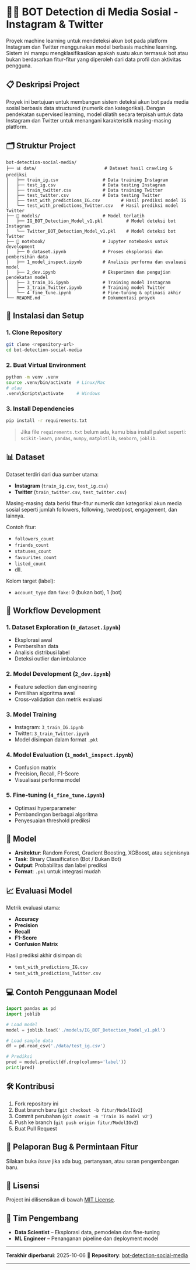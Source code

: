 # 🕵️‍♂️ BOT Detection di Media Sosial - Instagram & Twitter

Proyek machine learning untuk mendeteksi akun bot pada platform Instagram dan Twitter menggunakan model berbasis machine learning. Sistem ini mampu mengklasifikasikan apakah suatu akun termasuk bot atau bukan berdasarkan fitur-fitur yang diperoleh dari data profil dan aktivitas pengguna.

## 📋 Deskripsi Project

Proyek ini bertujuan untuk membangun sistem deteksi akun bot pada media sosial berbasis data structured (numerik dan kategorikal). Dengan pendekatan supervised learning, model dilatih secara terpisah untuk data Instagram dan Twitter untuk menangani karakteristik masing-masing platform.

## 🗂️ Struktur Project

```
bot-detection-social-media/
├── 📊 data/                          # Dataset hasil crawling & prediksi
│   ├── train_ig.csv                 # Data training Instagram
│   ├── test_ig.csv                  # Data testing Instagram
│   ├── train_twitter.csv            # Data training Twitter
│   ├── test_twitter.csv             # Data testing Twitter
│   ├── test_with_predictions_IG.csv        # Hasil prediksi model IG
│   └── test_with_predictions_Twitter.csv   # Hasil prediksi model Twitter
├── 🤖 models/                        # Model terlatih
│   ├── IG_BOT_Detection_Model_v1.pkl         # Model deteksi bot Instagram
│   └── Twitter_BOT_Detection_Model_v1.pkl    # Model deteksi bot Twitter
├── 📓 notebook/                      # Jupyter notebooks untuk development
│   ├── 0_dataset.ipynb              # Proses eksplorasi dan pembersihan data
│   ├── 1_model_inspect.ipynb        # Analisis performa dan evaluasi model
│   ├── 2_dev.ipynb                  # Eksperimen dan pengujian pendekatan model
│   ├── 3_train_IG.ipynb             # Training model Instagram
│   ├── 3_train_Twitter.ipynb        # Training model Twitter
│   └── 4_fine_tune.ipynb            # Fine-tuning & optimasi akhir
└── README.md                        # Dokumentasi proyek
```

## 🚀 Instalasi dan Setup

### 1. Clone Repository

```bash
git clone <repository-url>
cd bot-detection-social-media
```

### 2. Buat Virtual Environment

```bash
python -m venv .venv
source .venv/bin/activate  # Linux/Mac
# atau
.venv\Scripts\activate     # Windows
```

### 3. Install Dependencies

```bash
pip install -r requirements.txt
```

> Jika file `requirements.txt` belum ada, kamu bisa install paket seperti: `scikit-learn`, `pandas`, `numpy`, `matplotlib`, `seaborn`, `joblib`.

## 📊 Dataset

Dataset terdiri dari dua sumber utama:

* **Instagram** (`train_ig.csv`, `test_ig.csv`)
* **Twitter** (`train_twitter.csv`, `test_twitter.csv`)

Masing-masing data berisi fitur-fitur numerik dan kategorikal akun media sosial seperti jumlah followers, following, tweet/post, engagement, dan lainnya.

Contoh fitur:

* `followers_count`
* `friends_count`
* `statuses_count`
* `favourites_count`
* `listed_count`
* dll.

Kolom target (label):

* `account_type` dan `fake`: 0 (bukan bot), 1 (bot)

## 🔬 Workflow Development

### 1. Dataset Exploration (`0_dataset.ipynb`)

* Eksplorasi awal
* Pembersihan data
* Analisis distribusi label
* Deteksi outlier dan imbalance

### 2. Model Development (`2_dev.ipynb`)

* Feature selection dan engineering
* Pemilihan algoritma awal
* Cross-validation dan metrik evaluasi

### 3. Model Training

* Instagram: `3_train_IG.ipynb`
* Twitter: `3_train_Twitter.ipynb`
* Model disimpan dalam format `.pkl`

### 4. Model Evaluation (`1_model_inspect.ipynb`)

* Confusion matrix
* Precision, Recall, F1-Score
* Visualisasi performa model

### 5. Fine-tuning (`4_fine_tune.ipynb`)

* Optimasi hyperparameter
* Pembandingan berbagai algoritma
* Penyesuaian threshold prediksi

## 🤖 Model

* **Arsitektur**: Random Forest, Gradient Boosting, XGBoost, atau sejenisnya
* **Task**: Binary Classification (Bot / Bukan Bot)
* **Output**: Probabilitas dan label prediksi
* **Format**: `.pkl` untuk integrasi mudah

## 📈 Evaluasi Model

Metrik evaluasi utama:

* **Accuracy**
* **Precision**
* **Recall**
* **F1-Score**
* **Confusion Matrix**

Hasil prediksi akhir disimpan di:

* `test_with_predictions_IG.csv`
* `test_with_predictions_Twitter.csv`

## 💻 Contoh Penggunaan Model

```python
import pandas as pd
import joblib

# Load model
model = joblib.load('./models/IG_BOT_Detection_Model_v1.pkl')

# Load sample data
df = pd.read_csv('./data/test_ig.csv')

# Prediksi
pred = model.predict(df.drop(columns='label'))
print(pred)
```

## 🛠️ Kontribusi

1. Fork repository ini
2. Buat branch baru (`git checkout -b fitur/ModelIGv2`)
3. Commit perubahan (`git commit -m 'Train IG model v2'`)
4. Push ke branch (`git push origin fitur/ModelIGv2`)
5. Buat Pull Request

## 🐛 Pelaporan Bug & Permintaan Fitur

Silakan buka *issue* jika ada bug, pertanyaan, atau saran pengembangan baru.

## 📄 Lisensi

Project ini dilisensikan di bawah [MIT License]().

## 👥 Tim Pengembang

* **Data Scientist** – Eksplorasi data, pemodelan dan fine-tuning
* **ML Engineer** – Penanganan pipeline dan deployment model

---

**Terakhir diperbarui**: 2025-10-06
🔗 **Repository**: [bot-detection-social-media](https://github.com/NewReyy/BOT_Detection/)

---
